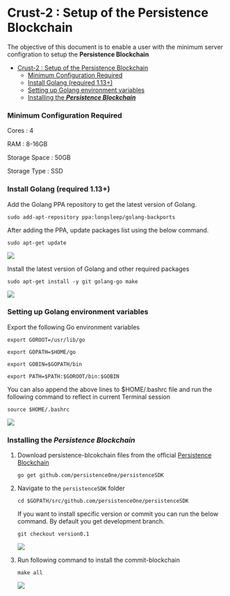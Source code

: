 Crust-2 : Setup of the Persistence Blockchain
===

The objective of this document is to enable a user with the minimum server configration to setup the **Persistence Blockchain**



- [Crust-2 : Setup of the Persistence Blockchain](#crust-2--setup-of-the-persistence-blockchain)
    - [Minimum Configuration Required](#minimum-configuration-required)
    - [Install Golang (required 1.13+)](#install-golang-required-113)
    - [Setting up Golang environment variables](#setting-up-golang-environment-variables)
    - [Installing the ***Persistence Blockchain***](#installing-the-persistence-blockchain)


### Minimum Configuration Required

Cores : 4

RAM : 8-16GB

Storage Space : 50GB

Storage Type : SSD


### Install Golang (required 1.13+)

Add the Golang PPA repository to get the latest version of Golang.

`sudo add-apt-repository ppa:longsleep/golang-backports`

After adding the PPA, update packages list using the below command.

`sudo apt-get update`

   ![](https://i.imgur.com/tVxJFqU.png)


Install the latest version of Golang and other required packages

`sudo apt-get install -y git golang-go make`

   ![](https://i.imgur.com/tMFJJqQ.png)


### Setting up Golang environment variables

Export the following Go environment variables

`export GOROOT=/usr/lib/go`

`export GOPATH=$HOME/go`

`export GOBIN=$GOPATH/bin`

`export PATH=$PATH:$GOROOT/bin:$GOBIN`

You can also append the above lines to $HOME/.bashrc file and run the following command to reflect in current Terminal session

`source $HOME/.bashrc`

   ![](https://i.imgur.com/OOyXrJz.png)


### Installing the ***Persistence Blockchain***

1. Download persistence-blcokchain files from the official [Persistence Blockchain](https://github.com/persistenceOne/persistenceSDK)

    `go get github.com/persistenceOne/persistenceSDK`

2. Navigate to the `persistenceSDK` folder

    `cd $GOPATH/src/github.com/persistenceOne/persistenceSDK`

    If you want to install specific version or commit you can run the below command. By default you get development branch.
    
    `git checkout version0.1`
    
    ![](https://i.imgur.com/kzu6Kbo.png)

    
3. Run following command to install the commit-blockchain

    `make all`

    ![](https://i.imgur.com/J3ju8e5.png)

